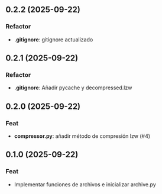 ## 0.2.2 (2025-09-22)

### Refactor

- **.gitignore**: gitignore actualizado

## 0.2.1 (2025-09-22)

### Refactor

- **.gitignore**: Añadir pycache y decompressed.lzw

## 0.2.0 (2025-09-22)

### Feat

- **compressor.py**: añadir método de compresión lzw (#4)

## 0.1.0 (2025-09-22)

### Feat

- Implementar funciones de archivos e inicializar archive.py
